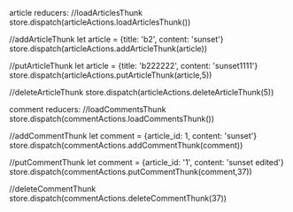 article reducers: 
//loadArticlesThunk
store.dispatch(articleActions.loadArticlesThunk())

//addArticleThunk
let article = {title: 'b2', content: 'sunset'} 
store.dispatch(articleActions.addArticleThunk(article))

//putArticleThunk
let article = {title: 'b222222', content: 'sunset1111'}
store.dispatch(articleActions.putArticleThunk(article,5)) 

//deleteArticleThunk 
store.dispatch(articleActions.deleteArticleThunk(5))

comment reducers:
//loadCommentsThunk
store.dispatch(commentActions.loadCommentsThunk())

//addCommentThunk
let comment = {article_id: 1, content: 'sunset'} 
store.dispatch(commentActions.addCommentThunk(comment))

//putCommentThunk
let comment = {article_id: '1', content: 'sunset edited'}
store.dispatch(commentActions.putCommentThunk(comment,37)) 

//deleteCommentThunk 
store.dispatch(commentActions.deleteCommentThunk(37))